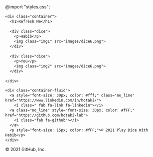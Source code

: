 <html lang="en" dir="ltr">
  <head>
    <meta charset="utf-8">
    @import "styles.css";
    <title>Play Dice with Habib</title>
    <link rel="stylesheet" href="styles.css">
    <link href="https://fonts.googleapis.com/css?family=Indie+Flower|Lobster" rel="stylesheet">
    <script src="https://use.fontawesome.com/releases/v5.15.3/js/all.js" crossorigin="anonymous"></script>

  </head>
  <body>

    <div class="container">
      <h1>Refresh Me</h1>

      <div class="dice">
        <p>Habib</p>
        <img class="img1" src="images/dice6.png">
      </div>

      <div class="dice">
        <p>You</p>
        <img class="img2" src="images/dice6.png">
      </div>

    </div>

  <script src="index.js" charset="utf-8"></script>

  </body>

  <footer class="social" id="footer">

    <div class="container-fluid">
      <a style="font-size: 30px; color: #fff;" class="no_line" href="https://www.linkedin.com/in/hotaki/">
        <i class=" fab fa-link fa-linkedin"></i>
      <a class="no_line" style="font-size: 30px; color: #fFF;" href="https://github.com/hotaki-lab">
        <i class="fab fa-github"></i>
      </a>
      <p style="font-size: 15px; color: #fFF;">© 2021 Play Dice With Habib</p>
    </div>

© 2021 GitHub, Inc.
